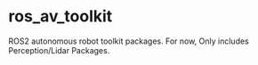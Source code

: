 # ros_av_toolkit
ROS2 autonomous robot toolkit packages. For now, Only includes Perception/Lidar Packages.
